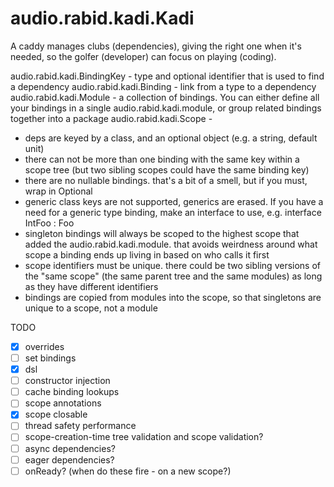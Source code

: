 
# audio.rabid.kadi.Kadi

A caddy manages clubs (dependencies), giving the right one when it's needed, so the golfer (developer)
can focus on playing (coding).

audio.rabid.kadi.BindingKey - type and optional identifier that is used to find a dependency 
audio.rabid.kadi.Binding - link from a type to a dependency
audio.rabid.kadi.Module - a collection of bindings. You can either define all your bindings in a single audio.rabid.kadi.module, or
    group related bindings together into a package
audio.rabid.kadi.Scope -


- deps are keyed by a class, and an optional object (e.g. a string, default unit)
- there can not be more than one binding with the same key within a scope tree (but two
    sibling scopes could have the same binding key)
- there are no nullable bindings. that's a bit of a smell, but if you must, wrap in Optional
- generic class keys are not supported, generics are erased. If you have a need for a generic type
    binding, make an interface to use, e.g. interface IntFoo : Foo<Int>
- singleton bindings will always be scoped to the highest scope that added the audio.rabid.kadi.module. that avoids
    weirdness around what scope a binding ends up living in based on who calls it first
- scope identifiers must be unique. there could be two sibling versions of the "same scope"
    (the same parent tree and the same modules) as long as they have different identifiers
- bindings are copied from modules into the scope, so that singletons are unique to a scope, not a module

TODO

- [x] overrides
- [ ] set bindings
- [x] dsl
- [ ] constructor injection
- [ ] cache binding lookups
- [ ] scope annotations
- [x] scope closable
- [ ] thread safety performance
- [ ] scope-creation-time tree validation and scope validation?
- [ ] async dependencies?
- [ ] eager dependencies?
- [ ] onReady? (when do these fire - on a new scope?)
